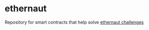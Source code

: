 # ethernaut
Repository for smart contracts that help solve [ethernaut challenges](https://ethernaut.openzeppelin.com/)
